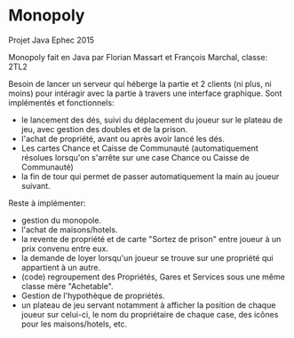 # Monopoly
Projet Java Ephec 2015

Monopoly fait en Java par Florian Massart et François Marchal, classe: 2TL2 

Besoin de lancer un serveur qui héberge la partie et 2 clients (ni plus, ni moins) pour intéragir avec la partie à travers une interface graphique.
Sont implémentés et fonctionnels:
- le lancement des dés, suivi du déplacement du joueur sur le plateau de jeu, avec gestion des doubles et de la prison.
- l'achat de propriété, avant ou après avoir lancé les dés.
- Les cartes Chance et Caisse de Communauté (automatiquement résolues lorsqu'on s'arrête sur une case Chance ou Caisse de Communauté)
- la fin de tour qui permet de passer automatiquement la main au joueur suivant.

Reste à implémenter:
- gestion du monopole.
- l'achat de maisons/hotels.
- la revente de propriété et de carte "Sortez de prison" entre joueur à un prix convenu entre eux.
- la demande de loyer lorsqu'un joueur se trouve sur une propriété qui appartient à un autre.
- (code) regroupement des Propriétés, Gares et Services sous une même classe mère "Achetable".
- Gestion de l'hypothèque de propriétés.
- un plateau de jeu servant notamment à afficher la position de chaque joueur sur celui-ci, le nom du propriétaire de chaque case, des icônes pour les maisons/hotels, etc.
